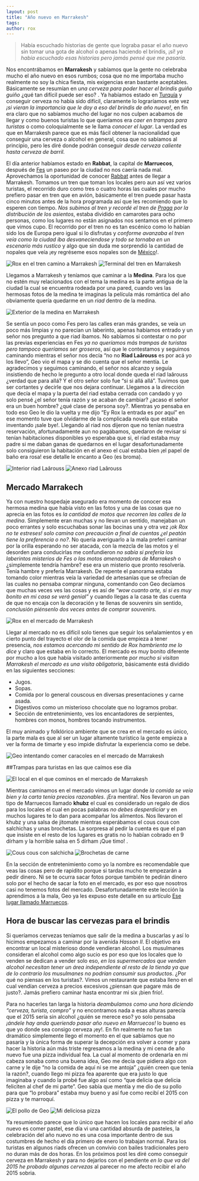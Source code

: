```yaml
---
layout: post
title: "Año nuevo en Marrakesh"
tags: 
author: rox
---
```

>Había escuchado historias de gente que lograba pasar el año nuevo sin tomar una gota de alcohol o apenas haciendo el brindis, ¡sí! *ya había escuchado esas historias pero jamás pensé que me pasaría.*

Nos encontrábamos en **Marrakesh**  y sabíamos que la gente no celebraba mucho el año nuevo en esos rumbos; cosa que no me importaba mucho realmente no soy la chica fiesta, mis exigencias eran bastante aceptables. Básicamente se resumían en *una cerveza para poder hacer el brindis guiño guiño* ¿qué tan difícil puede ser eso? . Ya habíamos estado en [Turquía](/tag/turquia) y conseguir cerveza no había sido difícil, claramente lo lograríamos este vez *¡si vieran la importancia que le doy a eso del brindis de año nuevo!*, en fin era claro que no sabíamos mucho del lugar no nos culpen acabamos de llegar y como buenos turistas lo que  queríamos era *caer en trampas para turistas* o como coloquialmente se le llama *conocer el lugar*. La verdad es que en Marrakesh parece que es más fácil obtener la nacionalidad que conseguir una cerveza o alcohol en general, cosa que no sabíamos al principio, pero les diré donde podrán conseguir *desde cerveza caliente hasta cerveza de barril.*

El día anterior habíamos estado en **Rabbat**, la capital de **Marruecos**, después de [Fes](/tag/fes) un paseo por la ciudad no nos caería nada mal. Aprovechamos la oportunidad de conocer [Rabbat](/tag/rabat) antes de llegar a Marrakesh. Tomamos un tren que toman los locales pero aun así vez varios turistas, el recorrido duro como tres o cuatro horas las cuales por mucho prefiero pasar en tren que en avión, básicamente el tren puede pasar hasta cinco minutos antes de la hora programada así que les recomiendo que lo esperen con tiempo. *Nos subimos al tren y recordé el tren de [Praga](/tag/praga) por la distribución de los asientos*, estaba dividido en camarotes para ocho personas, como los lugares no están asignados nos sentamos en el primero que vimos cupo. El recorrido por el tren no es tan escénico como lo habían sido los de Europa pero igual si lo disfrutas y *conforme avanzaba el tren veía como la ciudad iba desvaneciendose y todo se tornaba en un escenario más rustico* y algo que sin duda me sorprendió la cantidad de nopales que veía ¡ey regréseme esos nopales son de [México](/tag/mexico)!.

![Rox en el tren camino a Marrakesh](/content/images/2015/01/2014-12-31-12-55-31.jpg)
![Terminal del tren en Marrakesh](/content/images/2015/01/2014-12-31-14-46-11.jpg)

Llegamos a Marrakesh y teníamos que caminar a la **Medina**. Para los que no estén muy relacionados con el tema la medina es la parte antigua de la ciudad la cual se encuentra rodeada por una pared, cuando ves las hermosas fotos de la medina te imaginas la película más romántica del año obviamente quería quedarme en un *riad* dentro de la medina.

![Exterior de la medina en Marrakesh](/content/images/2015/01/2014-12-31-15-19-32-2.jpg)

Se sentía un poco como Fes pero las calles eran más grandes, se veía un poco más limpias  y no parecían un laberinto, apenas habíamos entrado y un señor nos pregunto a que riad íbamos. No sabíamos si contestar o no por las previas experiencias en Fes *ya no queríamos más trampas de turistas pero tampoco queríamos ser groseros*,  así que  le contestamos y seguimos caminando mientras  el señor nos decía “no no **Riad Laârouss** es por acá yo los llevo”, Geo vio el mapa y se dio cuenta que el señor mentía. Le agradecimos y seguimos caminando, el señor nos alcanzo y seguía insistiendo de hecho le pregunto a otro local donde queda el riad laârouss ¿verdad que para allá? Y el otro señor solo fue “si si allá allá”. Tuvimos que ser cortantes y decirle que nos dejara continuar. Llegamos a la dirección que decía el mapa y la puerta del riad estaba cerrada con candado y yo solo pensé ¿el señor tenía razón y se acaban de cambiar? ¿acaso el señor era un buen hombre? ¿qué clase de persona soy?. Mientras yo pensaba en todo eso Geo le dio la vuelta y me dijo “Ey Rox la entrada es por aquí” en ese momento tuve que olvidarme de la complicada novela que estaba inventando ¡sale bye!. Llegando al riad nos dijeron que no tenían nuestra reservación, afortunadamente aun no pagábamos, quedaron de revisar si tenían habitaciones disponibles yo esperaba que si, el riad estaba muy padre si me daban ganas de quedarnos en el lugar desafortunadamente solo consiguieron la habitación en el anexo el cual estaba bien ¡el papel de baño era rosa! ese detalle le encanto a Geo (es broma).

![Interior riad Laârouss](/content/images/2015/01/2015-01-01-08-58-53.jpg)
![Anexo riad Laârouss](/content/images/2015/01/2014-12-31-16-05-49.jpg)

## Mercado Marrakech

Ya con nuestro hospedaje asegurado era momento de conocer esa hermosa medina que había visto en las fotos y una de las cosas que no aprecia en las fotos es *la cantidad de motos que recorren las calles de la medina*. Simplemente eran muchas y no llevan un sentido, manejaban un poco errantes  y solo escuchabas sonar las bocinas una y otra vez *¡ok Rox no te estreses! solo camina con precaución a final de cuentas ¿el peatón tiene la preferencia o no?*. No quería averiguarlo a la mala preferí caminar por la orilla esperando no ser atacada, con la mezcla de las motos y el desorden para conducirlas me confundieron *no sabía si prefería los laberintos misterios de Fes o las motos amenazadoras de Marrakesh* o ¿simplemente tendría hambre? ese era un misterio que pronto resolvería. Tenía hambre y prefería Marrakesh. De repente el panorama estaba tomando color mientras veía la variedad de artesanías que se ofrecían de las cuales no pensaba comprar ninguna, comentando con Geo decíamos que muchas veces ves las cosas y es así de *“wow cuanto arte, si si es muy bonito en mi casa se verá genial”* y cuando llegas a la casa te das cuenta de que no encaja con la decoración y te llenas de souvenirs sin sentido, *conclusión piénsenlo dos veces antes de comprar souvenirs.*

![Rox en el mercado de Marrakesh](/content/images/2015/01/2014-12-31-16-36-52-3.jpg)

Llegar al mercado no es difícil solo tienes que seguir los señalamientos y en cierto punto del trayecto el olor de la comida que empieza a tener presencia, *nos estamos acercando mi sentido de Rox hambrienta me lo dice* y claro que estaba en lo correcto. El mercado es muy bonito diferente por mucho a los que había visitado anteriormente *por mucho si visitan Marrakesh el mercado es una visita obligatoria*, básicamente está dividido en las siguientes secciones:

* Jugos.
* Sopas.
* Comida por lo general couscous en diversas presentaciones y carne asada.
* Digestivos como un misterioso chocolate que no logramos probar.
* Sección de entretenimiento, ves los encantadores de serpientes, hombres con monos, hombres tocando instrumentos.

El muy animado y folklórico ambiente que se crea en el mercado es único, la parte mala es que al ser un lugar altamente turístico la gente empieza a ver la forma de timarte y eso impide disfrutar la experiencia como se debe.

![Geo intentando comer caracoles en el mercado de Marrakesh](/content/images/2015/01/2014-12-31-16-42-39.jpg)

##Trampas para turistas en las que caímos ese día

![El local en el que cominos en el mercado de Marrakesh](/content/images/2015/01/2014-12-31-16-45-24.jpg)

Mientras caminamos en el mercado vimos un lugar donde *la comida se veía bien y la carta tenía precios razonables*. ¡Era mentira!. Nos llevaron un pan tipo de Marruecos llamado **khubz** el cual es considerado un regalo de dios para los locales el cual en pocas palabras *no debes desperdiciar* y en muchos lugares te lo dan para acompañar los alimentos. Nos llevaron el khubz y una salsa de jitomate mientras esperábamos el cous cous con salchichas y unas brochetas. La sorpresa al pedir la cuenta es que el pan que insiste en el resto de los lugares es gratis no lo habían cobrado en 9 dírham y la horrible salsa en 5 dírham ¡Que timo! .

![Cous cous con salchicha](/content/images/2015/01/2014-12-31-12-55-311-1.jpg)
![Brochetas de carne](/content/images/2015/01/2014-12-31-16-57-34.jpg)

En la sección de entretenimiento como yo la nombre es recomendable que veas las cosas pero de rapidito porque si tardas mucho te empezarán a pedir dinero. Ni se te ocurra sacar fotos porque también te pedirán dinero solo por el hecho de sacar la foto en el mercado, es por eso que nosotros casi no tenemos fotos del mercado. Desafortunadamente este lección la aprendimos a la mala, Geo ya les expuso este detalle en su artículo [Ese lugar llamado Marruecos](/ese-lugar-llamado-marruecos/).

## Hora de buscar las cervezas para el brindis
Si queríamos cervezas teníamos que salir de la medina a buscarlas y así lo hicimos empezamos a caminar por la avenida *Hassan II*. El objetivo era encontrar un local misterioso donde vendieran alcohol. Los musulmanes consideran el alcohol como algo sucio es por eso que los locales que lo venden se dedican a vender solo eso, *en los supermercados que venden alcohol necesitan tener un área independiente al resto de la tienda ya que de lo contrario los musulmanes no podrían consumir sus productos*. ¿Por qué no piensas en los turistas?. Vimos un restaurante que estaba lleno en el cual vendían cerveza a precios excesivos ¿piensan que pagare más de justo?. Jamás prefiero caminar hasta encontrar mi six ¡bien frío!. 

Para no hacerles tan larga la historia *deambulamos como una hora diciendo “cerveza, turista, compro”* y no encontramos nada a esas alturas parecía que el 2015 sería sin alcohol ¿quién se merece eso?  yo solo pensaba *¡ándele hay anda queriendo pasar año nuevo en Marruecos!* lo bueno es que yo donde sea consigo cerveza ¡ey!. En fin realmente no fue tan dramático simplemente llego el momento en el que sabíamos que no pasaría y la única forma de superar la decepción era volver a comer y para hacer la historia aún más triste regresamos a la medina y mi cena de año nuevo fue una pizza individual fea. La cual al momento de ordenarla en mi cabeza sonaba como una buena idea, Geo me decía que pidiera algo con carne y le dije “no la comida de aquí ni se me antoja” ¿quién creen que tenia la razón?, cuando llego mi pizza fea aparente que era justo lo que imaginaba y cuando la probé fue algo así como “que delicia que delicia feliciten al chef de mi parte”. Geo sabía que mentía y me dio de su pollo para que “lo probara” estaba muy bueno y así fue como recibí el 2015 con pizza y te marroquí.

![El pollo de Geo](/content/images/2015/01/2014-12-31-21-06-58.jpg)
![Mi deliciosa pizza](/content/images/2015/01/2014-12-31-21-07-54.jpg)

Ya resumiendo parece que lo único que hacen los locales para recibir el año nuevo es comer pastel, ese día vi una cantidad absurda de pasteles, la celebración del año nuevo no es una cosa importante dentro de sus costumbres de hecho el día primero de enero lo trabajan normal. Para los turistas en algunos riads ofrecen un convivio con bailes tradicionales pero no duran más de dos horas. En los próximos post les diré como conseguir cerveza en Marrakesh y para no dejarlos con el pendiente *en lo que va del 2015 he probado algunas cervezas* al parecer no me afecto recibir el año 2015 sobria.